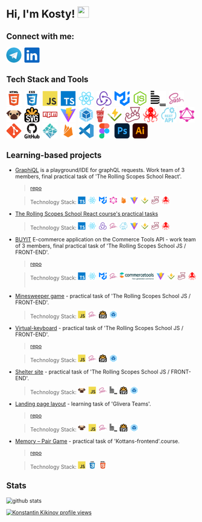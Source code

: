 # Hi, I'm Kosty!&nbsp;<img src="https://media.giphy.com/media/hvRJCLFzcasrR4ia7z/giphy.gif" width="30px" height="30px">

## Connect with me:
<a href="https://t.me/KonstantinKikinov" target="blank"><img src="./images/telegram.svg" title="Telegram" alt="Telegram" width="40px" height="40px"></a>&nbsp;
<a href="https://www.linkedin.com/in/kostiantyn-kikinov-505387b3/" target="blank"><img src="./images/linkedin.svg" title="Linkedin" alt="Linkedin" width="40px" height="40px"></a>
&nbsp;


## Tech Stack and Tools

<img src="./images/html5.svg" title="HTML5" alt="HTML5" width="40px" height="40px"/>&nbsp;
<img src="./images/css3.svg"  title="CSS3" alt="CSS3" width="40px" height="40px"/>&nbsp;
<img src="./images/javascript.svg"  title="JS" alt="JS" width="40px" height="40px"/>&nbsp;
<img src="./images/typescript.svg"  title="TS" alt="TS" width="40px" height="40px"/>&nbsp;
<img src="./images/react.svg"  title="React" alt="React" width="40px" height="40px"/>&nbsp;
<img src="./images/redux.svg"  title="Redux Toolkit" alt="Redux Toolkit" width="40px" height="40px"/>&nbsp;
<img src="./images/mui.svg"  title="Material UI" alt="Material UI" width="40px" height="40px"/>&nbsp;
<img src="./images/nodejs.svg"  title="Node.js" alt="Node.js" width="40px" height="40px"/>&nbsp;
<img src="./images/bem.svg" title="Bem" alt="Bem" width="40px" height="40px"/>&nbsp;
<img src="./images/sass.svg" title="Sass" alt="Sass" width="40px" height="40px"/>&nbsp;
<img src="./images/pug.svg" title="Pug" alt="Pug" width="40px" height="40px"/>&nbsp;
<img src="./images/svg.svg" title="Svg" alt="Svg" width="40px" height="40px"/>&nbsp;
<img src="./images/npm.svg" title="Npm" alt="Npm" width="40px" height="40px"/>&nbsp;
<img src="./images/vite.svg" title="Vite" alt="Vite" width="40px" height="40px"/>&nbsp;
<img src="./images/webpack.svg" title="Webpack" alt="Webpack" width="40px" height="40px"/>&nbsp;
<img src="./images/gulp.svg" title="Gulp" alt="Gulp" width="20px" height="40px"/>&nbsp;
<img src="./images/vitest.svg" title="Vitest" alt="Vitest" width="40px" height="40px"/>&nbsp;
<img src="./images/jest.svg" title="Jest" alt="Jest" width="40px" height="40px"/>&nbsp;
<img src="./images/react-testing-library.svg" title="React Testing Library" alt="React Testing Library" width="40px" height="40px"/>&nbsp;
<img src="./images/rest-api.svg" title="RESTful Api" alt="RESTful Api" width="40px" height="40px"/>&nbsp;
<img src="./images/graphql.svg" title="GraphQL" alt="GraphQL" width="40px" height="40px"/>&nbsp;
<img src="./images/git.svg" title="Git" alt="Git" width="40px" height="40px"/>&nbsp;
<img src="./images/github.svg" title="GitHub"  alt="GitHub" width="40"/>&nbsp;
<img src="./images/netlify.svg" title="Netlify" alt="Netlify" width="40px" height="40px"/>&nbsp;
<img src="./images/firebase.svg" title="Firebase" alt="Firebase" width="40px" height="40px"/>&nbsp;
<img src="./images/vscode.svg" title="Visual Studio Code" alt="Visual Studio Code" width="40px" height="40px"/>&nbsp;
<img src="./images/figma.svg" title="Figma" alt="Figma" width="40px" height="40px"/>&nbsp;
<img src="./images/photoshop.svg" title="PhotoShop" alt="PhotoShop" width="40px" height="40px"/>&nbsp;
<img src="./images/illustrator.svg" title="Illustrator" alt="Illustrator" width="40px" height="40px"/>&nbsp;

## Learning-based projects
+ [GraphiQL](https://meek-starship-470150.netlify.app)  is a playground/IDE for graphQL requests. Work team of 3 members, final practical task of 'The Rolling Scopes School React'.
  > [repo](https://github.com/Veronika2811/graphiql-app/tree/develop)

  > Technology Stack:
  > <img src="./images/typescript.svg"  title="TS" alt="TS" width="20px" height="20px"/>&nbsp;
  > <img src="./images/react.svg"  title="React" alt="React" width="20px" height="20px"/>&nbsp;
  > <img src="./images/mui.svg"  title="Material UI" alt="Material UI" width="20px" height="20px"/>&nbsp;
  > <img src="./images/graphql.svg" title="GraphQL" alt="GraphQL" width="20px" height="20px"/>&nbsp;
  > <img src="./images/firebase.svg" title="Firebase" alt="Firebase" width="20px" height="20px"/>&nbsp;
  > <img src="./images/vite.svg" title="Vite" alt="Vite" width="20px" height="20px"/>&nbsp;
  > <img src="./images/vitest.svg" title="Vitest" alt="Vitest" width="20px" height="20px"/>&nbsp;
  > <img src="./images/jest.svg" title="Jest" alt="Jest" width="20px" height="20px"/>&nbsp;
  > <img src="./images/react-testing-library.svg" title="React Testing Library" alt="React Testing Library" width="20px" height="20px"/>&nbsp;
+ [The Rolling Scopes School React course's practical tasks](https://github.com/KikinovK/RSS-REACT-2023Q4)
  > Technology Stack:
  > <img src="./images/typescript.svg"  title="TS" alt="TS" width="20px" height="20px"/>&nbsp;
  > <img src="./images/react.svg"  title="React" alt="React" width="20px" height="20px"/>&nbsp;
  > <img src="./images/redux.svg"  title="Redux Toolkit" alt="Redux Toolkit" width="20px" height="20px"/>&nbsp;
  > <img src="./images/sass.svg" title="Sass" alt="Sass" width="20px" height="20px"/>&nbsp;
  > <img src="./images/rest-api.svg" title="RESTful Api" alt="RESTful Api" width="20px" height="20px"/>&nbsp;
  > <img src="./images/vite.svg" title="Vite" alt="Vite" width="20px" height="20px"/>&nbsp;
  > <img src="./images/vitest.svg" title="Vitest" alt="Vitest" width="20px" height="20px"/>&nbsp;
  > <img src="./images/jest.svg" title="Jest" alt="Jest" width="20px" height="20px"/>&nbsp;
  > <img src="./images/react-testing-library.svg" title="React Testing Library" alt="React Testing Library" width="20px" height="20px"/>&nbsp;
+ [BUYIT](https://buyit-shop-f.netlify.app/) E-commerce application on the Commerce Tools API - work team of 3 members, final practical task of 'The Rolling Scopes School JS / FRONT-END'.
  > [repo](https://github.com/yevheniiorhanistyi/eCommerce-Application)

  > Technology Stack:
  > <img src="./images/typescript.svg"  title="TS" alt="TS" width="20px" height="20px"/>&nbsp;
  > <img src="./images/react.svg"  title="React" alt="React" width="20px" height="20px"/>&nbsp;
  > <img src="./images/mui.svg"  title="Material UI" alt="Material UI" width="20px" height="20px"/>&nbsp;
  > <img src="./images/sass.svg" title="Sass" alt="Sass" width="20px" height="20px"/>&nbsp;
  > <img src="./images/commercetools.svg" title="Commercetools" alt="Vite" width="90px" height="20px"/>&nbsp;
  > <img src="./images/vite.svg" title="Vite" alt="Vite" width="20px" height="20px"/>&nbsp;
  > <img src="./images/vitest.svg" title="Vitest" alt="Vitest" width="20px" height="20px"/>&nbsp;
  > <img src="./images/jest.svg" title="Jest" alt="Jest" width="20px" height="20px"/>&nbsp;
  > <img src="./images/react-testing-library.svg" title="React Testing Library" alt="React Testing Library" width="20px" height="20px"/>&nbsp;
+ [Minesweeper game](https://rolling-scopes-school.github.io/kikinovk-JSFE2023Q1/minesweeper/index.html) - practical task of 'The Rolling Scopes School JS / FRONT-END'.
  > Technology Stack:
  > <img src="./images/javascript.svg"  title="JS" alt="JS" width="20px" height="20px"/>&nbsp;
  > <img src="./images/sass.svg" title="Sass" alt="Sass" width="20px" height="20px"/>&nbsp;
  > <img src="./images/svg.svg" title="Svg" alt="Svg" width="20px" height="20px"/>&nbsp;
  > <img src="./images/webpack.svg" title="Webpack" alt="Webpack" width="20px" height="20px"/>&nbsp;
+ [Virtual-keyboard](https://kikinovk.github.io/virtual-keyboard/) - practical task of 'The Rolling Scopes School JS / FRONT-END'.
  > [repo](https://github.com/KikinovK/virtual-keyboard/tree/develop)

  > Technology Stack:
  > <img src="./images/javascript.svg"  title="JS" alt="JS" width="20px" height="20px"/>&nbsp;
  > <img src="./images/sass.svg" title="Sass" alt="Sass" width="20px" height="20px"/>&nbsp;
  > <img src="./images/svg.svg" title="Svg" alt="Svg" width="20px" height="20px"/>&nbsp;
  > <img src="./images/webpack.svg" title="Webpack" alt="Webpack" width="20px" height="20px"/>&nbsp;
+ [Shelter site](https://rolling-scopes-school.github.io/kikinovk-JSFE2023Q1/shelter_dom/index.html) - practical task of 'The Rolling Scopes School JS / FRONT-END'.
  > Technology Stack:
  > <img src="./images/pug.svg" title="Pug" alt="Pug" width="20px" height="20px"/>&nbsp;
  > <img src="./images/javascript.svg"  title="JS" alt="JS" width="20px" height="20px"/>&nbsp;
  > <img src="./images/sass.svg" title="Sass" alt="Sass" width="20px" height="20px"/>&nbsp;
  > <img src="./images/bem.svg" title="Bem" alt="Bem" width="20px" height="20px"/>&nbsp;
  > <img src="./images/svg.svg" title="Svg" alt="Svg" width="20px" height="20px"/>&nbsp;
  > <img src="./images/webpack.svg" title="Webpack" alt="Webpack" width="20px" height="20px"/>&nbsp;
+ [Landing page layout](https://kikinovk.github.io/glivera_test_layout/) - learning task of 'Glivera Teams'.
  > [repo](https://github.com/KikinovK/glivera_test_layout)

  > Technology Stack:
  > <img src="./images/pug.svg" title="Pug" alt="Pug" width="20px" height="20px"/>&nbsp;
  > <img src="./images/javascript.svg"  title="JS" alt="JS" width="20px" height="20px"/>&nbsp;
  > <img src="./images/sass.svg" title="Sass" alt="Sass" width="20px" height="20px"/>&nbsp;
  > <img src="./images/bem.svg" title="Bem" alt="Bem" width="20px" height="20px"/>&nbsp;
  > <img src="./images/svg.svg" title="Svg" alt="Svg" width="20px" height="20px"/>&nbsp;
  > <img src="./images/webpack.svg" title="Webpack" alt="Webpack" width="20px" height="20px"/>&nbsp;
+ [Memory – Pair Game](https://kikinovk.github.io/Memory_Pair_Game/) - practical task of 'Kottans-frontend'.course.
  > [repo](https://github.com/KikinovK/Memory_Pair_Game)

  > Technology Stack:
  > <img src="./images/javascript.svg"  title="JS" alt="JS" width="20px" height="20px"/>&nbsp;
  > <img src="./images/css3.svg"  title="CSS3" alt="CSS3" width="20px" height="20px"/>&nbsp;
  > <img src="./images/html5.svg" title="HTML5" alt="HTML5" width="20px" height="20px"/>&nbsp;
## Stats

<img align="center" src="https://github-readme-stats.vercel.app/api?username=KikinovK&show_icons=true&theme=transparent" alt="github stats" />

[![Konstantin Kikinov profile views](https://u8views.com/api/v1/github/profiles/9951988/views/day-week-month-total-count.svg)](https://u8views.com/github/KikinovK)
